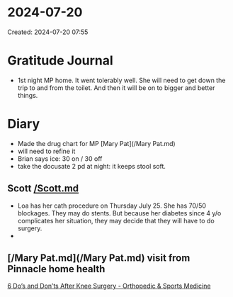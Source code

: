 # 2024-07-20
Created: 2024-07-20 07:55

# Gratitude Journal 

- 1st night MP home. It went tolerably well. She will need to get down the trip to and from the toilet. And then it will be on to bigger and better things.

# Diary 

- Made the drug chart for MP [Mary Pat](/Mary Pat.md)
- will need to refine it
- Brian says ice: 30 on / 30 off
- take the docusate 2 pd at night: it keeps stool soft.

## Scott  [/Scott.md](/Scott.md)

- Loa has her cath procedure on Thursday July 25. She has 70/50 blockages. They may do stents. But because her diabetes since 4 y/o complicates her situation, they may decide that they will have to do surgery.
- 
## [/Mary Pat.md](/Mary Pat.md) visit from Pinnacle home health 

[6 Do’s and Don’ts After Knee Surgery - Orthopedic &amp; Sports Medicine](https://orthosportsmed.com/6-dos-and-donts-after-knee-surgery/ "6 Do’s and Don’ts After Knee Surgery - Orthopedic &amp; Sports Medicine")
